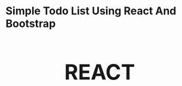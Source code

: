 <h1>Simple Todo List Using React And Bootstrap<h1>
<div align = "center">
  <h1>REACT</h1>
</div>
  
